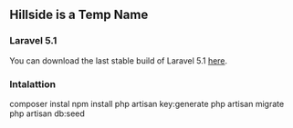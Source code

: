 ## Hillside is a Temp Name


### Laravel 5.1

You can download the last stable build of Laravel 5.1 [here](https://github.com/rappasoft/laravel-5-boilerplate/tree/Legacy_5.1).

### Intalattion

composer instal
npm install
php artisan key:generate
php artisan migrate
php artisan db:seed